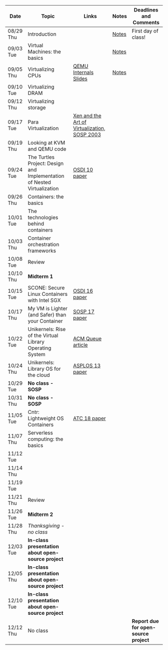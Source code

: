 | Date      | Topic                                                                   | Links                                                                                                                         | Notes                       | Deadlines and Comments                 |
|-----------|-------------------------------------------------------------------------|-------------------------------------------------------------------------------------------------------------------------------|-----------------------------|----------------------------------------|
| 08/29 Thu | Introduction                                                            |                                                                                                                               | [Notes](notes/intro.md)     | First day of class!                    |
| 09/03 Tue | Virtual Machines: the basics                                            |                                                                                                                               | [Notes](notes/vm-basics.md) |                                        |
| 09/05 Thu | Virtualizing CPUs                                                       | [QEMU Internals Slides](https://www.csd.uoc.gr/~hy428/reading/qemu-internals-slides-may6-2014.pdf) | [Notes](notes/vm-cpu.md)    |                                        |
| 09/10 Tue | Virtualizing DRAM                                                       |                                                                                                                               |                             |                                        |
| 09/12 Thu | Virtualizing storage                                                    |                                                                                                                               |                             |                                        |
| 09/17 Tue | Para Virtualization                                                     | [Xen and the Art of Virtualization, SOSP 2003](https://cse.buffalo.edu/~stevko/courses/cse704/fall10/papers/2003-xensosp.pdf) |                             |                                        |
| 09/19 Thu | Looking at KVM and QEMU code                                            |                                                                                                                               |                             |                                        |
| 09/24 Tue | The Turtles Project: Design and Implementation of Nested Virtualization | [OSDI 10 paper](https://www.usenix.org/event/osdi10/tech/full_papers/Ben-Yehuda.pdf)                                          |                             |                                        |
| 09/26 Thu | Containers: the basics                                                  |                                                                                                                               |                             |                                        |
| 10/01 Tue | The technologies behind containers                                      |                                                                                                                               |                             |                                        |
| 10/03 Thu | Container orchestration frameworks                                      |                                                                                                                               |                             |                                        |
| 10/08 Tue | Review                                                                  |                                                                                                                               |                             |                                        |
| 10/10 Thu | **Midterm 1**                                                           |                                                                                                                               |                             |                                        |
| 10/15 Tue | SCONE: Secure Linux Containers with Intel SGX                           | [OSDI 16 paper](https://www.usenix.org/system/files/conference/osdi16/osdi16-arnautov.pdf)                                    |                             |                                        |
| 10/17 Thu | My VM is Lighter (and Safer) than your Container                        | [SOSP 17 paper](http://cnp.neclab.eu/projects/lightvm/lightvm.pdf)                                                            |                             |                                        |
| 10/22 Tue | Unikernels: Rise of the Virtual Library Operating System                | [ACM Queue article](https://www.seltzer.com/margo/teaching/CS508.19/papers/madhavapeddy13.pdf)                                |                             |                                        |
| 10/24 Thu | Unikernels: Library OS for the cloud                                    | [ASPLOS 13 paper](http://mort.io/publications/pdf/asplos13-unikernels.pdf)                                                    |                             |                                        |
| 10/29 Tue | **No class - SOSP**                                                     |                                                                                                                               |                             |                                        |
| 10/31 Thu | **No class - SOSP**                                                     |                                                                                                                               |                             |                                        |
| 11/05 Tue | Cntr: Lightweight OS Containers                                         | [ATC 18 paper](https://www.usenix.org/conference/atc18/presentation/thalheim)                                                 |                             |                                        |
| 11/07 Thu | Serverless computing: the basics                                        |                                                                                                                               |                             |                                        |
| 11/12 Tue |                                                                         |                                                                                                                               |                             |                                        |
| 11/14 Thu |                                                                         |                                                                                                                               |                             |                                        |
| 11/19 Tue |                                                                         |                                                                                                                               |                             |                                        |
| 11/21 Thu | Review                                                                  |                                                                                                                               |                             |                                        |
| 11/26 Tue | **Midterm 2**                                                           |                                                                                                                               |                             |                                        |
| 11/28 Thu | *Thanksgiving - no class*                                               |                                                                                                                               |                             |                                        |
| 12/03 Tue | **In-class presentation about open-source project**                     |                                                                                                                               |                             |                                        |
| 12/05 Thu | **In-class presentation about open-source project**                     |                                                                                                                               |                             |                                        |
| 12/10 Tue | **In-class presentation about open-source project**                     |                                                                                                                               |                             |                                        |
| 12/12 Thu | No class                                                                |                                                                                                                               |                             | **Report due for open-source project** |
